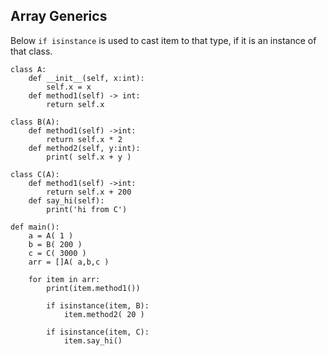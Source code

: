 Array Generics
--------------
Below `if isinstance` is used to cast item to that type, if it is an instance of that class.

```rusthon
class A:
	def __init__(self, x:int):
		self.x = x
	def method1(self) -> int:
		return self.x

class B(A):
	def method1(self) ->int:
		return self.x * 2
	def method2(self, y:int):
		print( self.x + y )

class C(A):
	def method1(self) ->int:
		return self.x + 200
	def say_hi(self):
		print('hi from C')

def main():
	a = A( 1 )
	b = B( 200 )
	c = C( 3000 )
	arr = []A( a,b,c )

	for item in arr:
		print(item.method1())

		if isinstance(item, B):
			item.method2( 20 )

		if isinstance(item, C):
			item.say_hi()
```